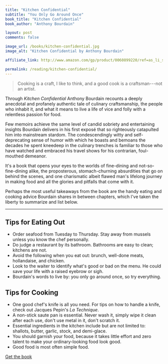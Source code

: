 ```yaml
---
title: "Kitchen Confidential"
subtitle: "You Only Go Around Once"
book_title: "Kitchen Confidential"
book_author: "Anthony Bourdain"

layout: post
comments: false

image_url: /books/kitchen-confidential.jpg
image_alt: "Kitchen Confidential by Anthony Bourdain"

affiliate_link: http://www.amazon.com/gp/product/0060899220/ref=as_li_ss_tl?ie=UTF8&camp=1789&creative=390957&creativeASIN=0060899220&linkCode=as2&tag=wikichenis-20

permalink: /reading/kitchen-confidential/
---
```


> Cooking is a craft, I like to think, and a good cook is a craftsman---not an artist.

Through *Kitchen Confidential* Anthony Bourdain recounts a deeply anecdotal and profanely authentic tale of culinary craftsmanship, the people who inhabit it, and what it means to live a life of vice and folly with a relentless passion for food.

Few memoirs achieve the same level of candid sobriety and entertaining insights Bourdain delivers in his first exposé that so righteously catapulted him into mainstream stardom. The condescendingly witty and self-deprecating sense of humor with which he boasts and bemoans the decades he spent kneedeep in the culinary trenches is familiar to those who have watched and embraced his travel shows for his contrarian, foul-mouthed demeanor.

It's a book that opens your eyes to the worlds of fine-dining and not-so-fine-dining alike, the proposterous, stomach-churning absurdities that go on behind the scenes, and one charismatic albeit flawed man's lifelong journey in making food and all the glories and pitfalls that come with it.

Perhaps the most useful takeaways from the book are the handy eating and cooking advice Bourdain shares in between chapters, which I've taken the liberty to summarize and list below.

- - -

## Tips for Eating Out

* Order seafood from Tuesday to Thursday. Stay away from mussels unless you know the chef personally.
* Do judge a restaurant by its bathroom. Bathrooms are easy to clean; kitchens are not.
* Avoid the following when you eat out: brunch, well-done meats, hollandaise, and chicken.
* Look to the waiter to identify what's good or bad on the menu. He could save your life with a raised eyebrow or sigh.
* Bourdain's words to live by: you only go around once, so try everything.

## Tips for Cooking

* One good chef's knife is all you need. For tips on how to handle a knife, check out Jacques Pepin's *La Technique*.
* A non-stick saute pan is essential. Never wash it, simply wipe it clean after each use, don't use metal in it, don't scratch it.
* Essential ingredients in the kitchen include but are not limited to: shallots, butter, garlic, stock, and demi-glace.
* You should garnish your food, because it takes little effort and zero talent to make your ordinary-looking food look good.
* Good food is most often simple food.

<a class="button buy" href="{{ page.affiliate_link }}">
  Get the book
</a>
